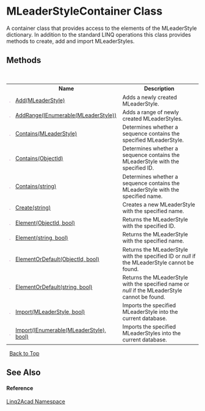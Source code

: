 # MLeaderStyleContainer Class
 

A container class that provides access to the elements of the MLeaderStyle dictionary. In addition to the standard LINQ operations this class provides methods to create, add and import MLeaderStyles.


## Methods
&nbsp;<table><tr><th></th><th>Name</th><th>Description</th></tr><tr><td>![Public method](media/pubmethod.gif "Public method")</td><td><a href="M_Linq2Acad_MLeaderStyleContainer_Add.md">Add(MLeaderStyle)</a></td><td>
Adds a newly created MLeaderStyle.
&nbsp;</tr><tr><td>![Public method](media/pubmethod.gif "Public method")</td><td><a href="M_Linq2Acad_MLeaderStyleContainer_AddRange.md">AddRange(IEnumerable(MLeaderStyle))</a></td><td>
Adds a range of newly created MLeaderStyles.
&nbsp;</tr><tr><td>![Public method](media/pubmethod.gif "Public method")</td><td><a href="M_Linq2Acad_MLeaderStyleContainer_Contains_1.md">Contains(MLeaderStyle)</a></td><td>
Determines whether a sequence contains the specified MLeaderStyle.
&nbsp;</tr><tr><td>![Public method](media/pubmethod.gif "Public method")</td><td><a href="M_Linq2Acad_MLeaderStyleContainer_Contains.md">Contains(ObjectId)</a></td><td>
Determines whether a sequence contains the MLeaderStyle with the specified ID.
&nbsp;</tr><tr><td>![Public method](media/pubmethod.gif "Public method")</td><td><a href="M_Linq2Acad_MLeaderStyleContainer_Contains_2.md">Contains(string)</a></td><td>
Determines whether a sequence contains the MLeaderStyle with the specified name.
&nbsp;</tr><tr><td>![Public method](media/pubmethod.gif "Public method")</td><td><a href="M_Linq2Acad_MLeaderStyleContainer_Create.md">Create(string)</a></td><td>
Creates a new MLeaderStyle with the specified name.
&nbsp;</tr><tr><td>![Public method](media/pubmethod.gif "Public method")</td><td><a href="M_Linq2Acad_MLeaderStyleContainer_Element.md">Element(ObjectId, bool)</a></td><td>
Returns the MLeaderStyle with the specified ID.
&nbsp;</tr><tr><td>![Public method](media/pubmethod.gif "Public method")</td><td><a href="M_Linq2Acad_MLeaderStyleContainer_Element_1.md">Element(string, bool)</a></td><td>
Returns the MLeaderStyle with the specified name.
&nbsp;</tr><tr><td>![Public method](media/pubmethod.gif "Public method")</td><td><a href="M_Linq2Acad_MLeaderStyleContainer_ElementOrDefault.md">ElementOrDefault(ObjectId, bool)</a></td><td>
Returns the MLeaderStyle with the specified ID or <i>null</i> if the MLeaderStyle cannot be found.
&nbsp;</tr><tr><td>![Public method](media/pubmethod.gif "Public method")</td><td><a href="M_Linq2Acad_MLeaderStyleContainer_ElementOrDefault_1.md">ElementOrDefault(string, bool)</a></td><td>
Returns the MLeaderStyle with the specified name or <i>null</i> if the MLeaderStyle cannot be found.
&nbsp;</tr><tr><td>![Public method](media/pubmethod.gif "Public method")</td><td><a href="M_Linq2Acad_MLeaderStyleContainer_Import_1.md">Import(MLeaderStyle, bool)</a></td><td>
Imports the specified MLeaderStyle into the current database.
&nbsp;</tr><tr><td>![Public method](media/pubmethod.gif "Public method")</td><td><a href="M_Linq2Acad_MLeaderStyleContainer_Import.md">Import(IEnumerable(MLeaderStyle), bool)</a></td><td>
Imports the specified MLeaderStyles into the current database.
&nbsp;</tr></table>&nbsp;
<a href="#mleaderstylecontainer-class">Back to Top</a>

## See Also


#### Reference
<a href="N_Linq2Acad.md">Linq2Acad Namespace</a><br />
